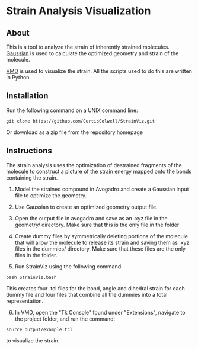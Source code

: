 # Strain Analysis Visualization

## About

This is a tool to analyze the strain of inherently strained molecules. 
[Gaussian](http://gaussian.com/glossary/g09/) is used to calculate the 
optimized geometry and strain of the molecule. 

[VMD](https://www.ks.uiuc.edu/Research/vmd/) is used to visualize the 
strain. All the scripts used to do this are written in Python. 

## Installation

Run the following command on a UNIX command line:
```
git clone https://github.com/CurtisColwell/StrainViz.git
```
Or download as a zip file from the repository homepage

## Instructions

The strain analysis uses the optimization of destrained fragments of the 
molecule to construct a picture of the strain energy mapped onto the bonds 
containing the strain.

1. Model the strained compound in Avogadro and create a Gaussian 
input file to optimize the geometry.

2. Use Gaussian to create an optimized geometry output file.

3. Open the output file in avogadro and save as an .xyz file in the 
geometry/ directory. Make sure that this is the only file in the folder

4. Create dummy files by symmetrically deleting portions of the molecule 
that will allow the molecule to release its strain and saving them as .xyz 
files in the dummies/ directory. Make sure that these files are the only 
files in the folder.

5. Run StrainViz using the following command
```
bash StrainViz.bash
```
This creates four .tcl files for the bond, angle and dihedral strain for each 
dummy file and four files that combine all the dummies into a total representation.

6. In VMD, open the "Tk Console" found under "Extensions", navigate to the 
project folder, and run the command:
```
source output/example.tcl
```
to visualize the strain.
